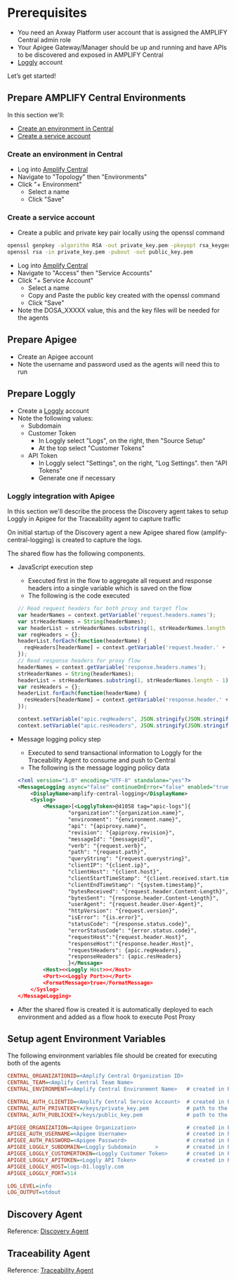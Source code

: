 # Prerequisites

* You need an Axway Platform user account that is assigned the AMPLIFY Central admin role
* Your Apigee Gateway/Manager should be up and running and have APIs to be discovered and exposed in AMPLIFY Central
* [Loggly](https://www.loggly.com/) account

Let’s get started!

## Prepare AMPLIFY Central Environments

In this section we'll:

* [Create an environment in Central](#create-an-environment-in-central)
* [Create a service account](#create-a-service-account)

### Create an environment in Central

* Log into [Amplify Central](https://apicentral.axwya.com)
* Navigate to "Topology" then "Environments"
* Click "+ Environment"
  * Select a name
  * Click "Save"

### Create a service account

* Create a public and private key pair locally using the openssl command

```sh
openssl genpkey -algorithm RSA -out private_key.pem -pkeyopt rsa_keygen_bits: 2048
openssl rsa -in private_key.pem -pubout -out public_key.pem
```

* Log into [Amplify Central](https://apicentral.axwya.com)
* Navigate to "Access" then "Service Accounts"
* Click "+ Service Account"
  * Select a name
  * Copy and Paste the public key created with the openssl command
  * Click "Save"
* Note the DOSA_XXXXX value, this and the key files will be needed for the agents

## Prepare Apigee

* Create an Apigee account
* Note the username and password used as the agents will need this to run

## Prepare Loggly

* Create a [Loggly](https://www.loggly.com/) account
* Note the following values:
  * Subdomain
  * Customer Token
    * In Loggly select "Logs", on the right, then "Source Setup"
    * At the top select "Customer Tokens"
  * API Token
    * In Loggly select "Settings", on the right, "Log Settings". then "API Tokens"
    * Generate one if necessary

### Loggly integration with Apigee

In this section we'll describe the process the Discovery agent takes to setup Loggly in Apigee for the Traceability agent to capture traffic

On initial startup of the Discovery agent a new Apigee shared flow (amplify-central-logging) is created to capture the logs.

The shared flow has the following components.

* JavaScript execution step
  * Executed first in the flow to aggregate all request and response headers into a single variable which is saved on the flow
  * The following is the code executed

  ```javascript
  // Read request headers for both proxy and target flow
  var headerNames = context.getVariable('request.headers.names');
  var strHeaderNames = String(headerNames);
  var headerList = strHeaderNames.substring(1, strHeaderNames.length - 1).split(new RegExp(', ', 'g'));
  var reqHeaders = {};
  headerList.forEach(function(headerName) {
    reqHeaders[headerName] = context.getVariable('request.header.' + headerName);
  });
  // Read response headers for proxy flow
  headerNames = context.getVariable('response.headers.names');
  strHeaderNames = String(headerNames);
  headerList = strHeaderNames.substring(1, strHeaderNames.length - 1).split(new RegExp(', ', 'g'));
  var resHeaders = {};
  headerList.forEach(function(headerName) {
    resHeaders[headerName] = context.getVariable('response.header.' + headerName);
  });

  context.setVariable("apic.reqHeaders", JSON.stringify(JSON.stringify(reqHeaders)));
  context.setVariable("apic.resHeaders", JSON.stringify(JSON.stringify(resHeaders)));
  ```

* Message logging policy step
  * Executed to send transactional information to Loggly for the Traceability Agent to consume and push to Central
  * The following is the message logging policy data

  ```xml
  <?xml version="1.0" encoding="UTF-8" standalone="yes"?>
  <MessageLogging async="false" continueOnError="false" enabled="true" name="amplify-central-logging">
      <DisplayName>amplify-central-logging</DisplayName>
      <Syslog>
          <Message>[<LogglyToken>@41058 tag="apic-logs"]{
                  "organization":"{organization.name}",
                  "environment": "{environment.name}",
                  "api": "{apiproxy.name}",
                  "revision": "{apiproxy.revision}",
                  "messageId": "{messageid}",
                  "verb": "{request.verb}",
                  "path": "{request.path}",
                  "queryString": "{request.querystring}",
                  "clientIP": "{client.ip}",
                  "clientHost": "{client.host}",
                  "clientStartTimeStamp": "{client.received.start.timestamp}",
                  "clientEndTimeStamp": "{system.timestamp}",
                  "bytesReceived": "{request.header.Content-Length}",
                  "bytesSent": "{response.header.Content-Length}",
                  "userAgent": "{request.header.User-Agent}",
                  "httpVersion": "{request.version}",
                  "isError": "{is.error}",
                  "statusCode": "{response.status.code}",
                  "errorStatusCode": "{error.status.code}",
                  "requestHost":"{request.header.Host}",
                  "responseHost":"{response.header.Host}",
                  "requestHeaders": {apic.reqHeaders},
                  "responseHeaders": {apic.resHeaders}
                  }</Message>
          <Host><<Loggly Host>></Host>
          <Port><<Loggly Port>></Port>
          <FormatMessage>true</FormatMessage>
      </Syslog>
  </MessageLogging>
  ```

* After the shared flow is created it is automatically deployed to each environment and added as a flow hook to execute Post Proxy

## Setup agent Environment Variables

The following environment variables file should be created for executing both of the agents

```ini
CENTRAL_ORGANIZATIONID=<Amplify Central Organization ID>
CENTRAL_TEAM=<Amplify Central Team Name>
CENTRAL_ENVIRONMENT=<Amplify Central Environment Name>   # created in Prepare AMPLIFY Central Environments step

CENTRAL_AUTH_CLIENTID=<Amplify Central Service Account>  # created in Prepare AMPLIFY Central Environments step
CENTRAL_AUTH_PRIVATEKEY=/keys/private_key.pem            # path to the key file created with openssl
CENTRAL_AUTH_PUBLICKEY=/keys/public_key.pem              # path to the key file created with openssl

APIGEE_ORGANIZATION=<Apigee Organization>                # created in Prepare Apigee step
APIGEE_AUTH_USERNAME=<Apigee Username>                   # created in Prepare Apigee step
APIGEE_AUTH_PASSWORD=<Apigee Password>                   # created in Prepare Apigee step
APIGEE_LOGGLY_SUBDOMAIN=<Loggly Subdomain      >         # created in Prepare Loggly step
APIGEE_LOGGLY_CUSTOMERTOKEN=<Loggly Customer Token>      # created in Prepare Loggly step
APIGEE_LOGGLY_APITOKEN=<Loggly API Token>                # created in Prepare Loggly step
APIGEE_LOGGLY_HOST=logs-01.loggly.com
APIGEE_LOGGLY_PORT=514

LOG_LEVEL=info
LOG_OUTPUT=stdout
```

## Discovery Agent

Reference: [Discovery Agent](https://github.com/Axway/agents-apigee/blob/main/discovery/README.md)

## Traceability Agent

Reference: [Traceability Agent](https://github.com/Axway/agents-apigee/blob/main/traceability/README.md)
